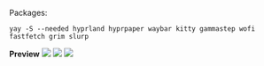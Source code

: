 Packages:
```
yay -S --needed hyprland hyprpaper waybar kitty gammastep wofi fastfetch grim slurp
```

**Preview**
![](https://znx.s-ul.eu/jWdOXYoE)
![](https://znx.s-ul.eu/OqhiTbQw)
![](https://znx.s-ul.eu/Hy4kbqVR)
